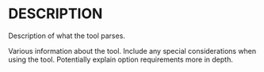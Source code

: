 DESCRIPTION
===========

Description of what the tool parses.

Various information about the tool.  Include any special considerations when
using the tool.  Potentially explain option requirements more in depth.
